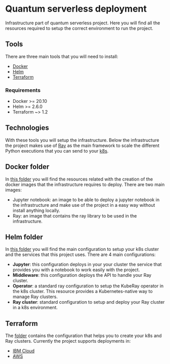 # Quantum serverless deployment
Infrastructure part of quantum serverless project. Here you will find all the resources required to setup the correct environment to run the project.


## Tools

There are three main tools that you will need to install:
- [Docker](./docker)
- [Helm](./helm)
- [Terraform](./terraform)

### Requirements
- Docker >= 20.10
- Helm >= 2.6.0
- Terraform ~> 1.2


## Technologies

With these tools you will setup the infrastructure. Below the infrastructure the project makes use of [Ray](https://www.ray.io/) as the main framework to scale
the different Python executions that you can send to your [k8s](https://kubernetes.io/).


## Docker folder
In [this folder](./docker) you will find the resources related with the creation of the docker images that the infrastructure requires to deploy. There are two main images:
- Jupyter notebook: an image to be able to deploy a jupyter notebook in the infrastructure and make use of the project in a easy way without install anything locally.
- Ray: an image that contains the ray library to be used in the infrastructure.


## Helm folder
In [this folder](./helm) you will find the main configuration to setup your k8s cluster and the services that this project uses. There are 4 main configurations:
- **Jupyter**: this configuration deploys in your your cluster the service that provides you with a notebook to work easily with the project.
- **Middleware**: this configuration deploys the API to handle your Ray cluster.
- **Operator**: a standard ray configuration to setup the KubeRay operator in the k8s cluster. This resource provides a Kubernetes-native way to manage Ray clusters.
- **Ray cluster**: standard configuration to setup and deploy your Ray cluster in a k8s environment.


## Terraform
The [folder](./terraform) contains the configuration that helps you to create your k8s and Ray clusters. Currently the project supports deployments in:
- [IBM Cloud](https://cloud.ibm.com/login)
- [AWS](https://aws.amazon.com/)
